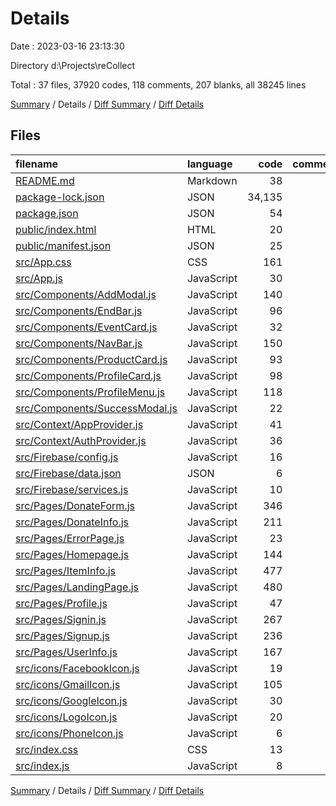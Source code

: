 # Details

Date : 2023-03-16 23:13:30

Directory d:\\Projects\\reCollect

Total : 37 files,  37920 codes, 118 comments, 207 blanks, all 38245 lines

[Summary](results.md) / Details / [Diff Summary](diff.md) / [Diff Details](diff-details.md)

## Files
| filename | language | code | comment | blank | total |
| :--- | :--- | ---: | ---: | ---: | ---: |
| [README.md](/README.md) | Markdown | 38 | 0 | 33 | 71 |
| [package-lock.json](/package-lock.json) | JSON | 34,135 | 0 | 1 | 34,136 |
| [package.json](/package.json) | JSON | 54 | 0 | 1 | 55 |
| [public/index.html](/public/index.html) | HTML | 20 | 23 | 1 | 44 |
| [public/manifest.json](/public/manifest.json) | JSON | 25 | 0 | 1 | 26 |
| [src/App.css](/src/App.css) | CSS | 161 | 0 | 32 | 193 |
| [src/App.js](/src/App.js) | JavaScript | 30 | 11 | 1 | 42 |
| [src/Components/AddModal.js](/src/Components/AddModal.js) | JavaScript | 140 | 3 | 6 | 149 |
| [src/Components/EndBar.js](/src/Components/EndBar.js) | JavaScript | 96 | 2 | 3 | 101 |
| [src/Components/EventCard.js](/src/Components/EventCard.js) | JavaScript | 32 | 0 | 3 | 35 |
| [src/Components/NavBar.js](/src/Components/NavBar.js) | JavaScript | 150 | 0 | 8 | 158 |
| [src/Components/ProductCard.js](/src/Components/ProductCard.js) | JavaScript | 93 | 0 | 3 | 96 |
| [src/Components/ProfileCard.js](/src/Components/ProfileCard.js) | JavaScript | 98 | 0 | 3 | 101 |
| [src/Components/ProfileMenu.js](/src/Components/ProfileMenu.js) | JavaScript | 118 | 0 | 7 | 125 |
| [src/Components/SuccessModal.js](/src/Components/SuccessModal.js) | JavaScript | 22 | 0 | 1 | 23 |
| [src/Context/AppProvider.js](/src/Context/AppProvider.js) | JavaScript | 41 | 0 | 9 | 50 |
| [src/Context/AuthProvider.js](/src/Context/AuthProvider.js) | JavaScript | 36 | 0 | 5 | 41 |
| [src/Firebase/config.js](/src/Firebase/config.js) | JavaScript | 16 | 5 | 5 | 26 |
| [src/Firebase/data.json](/src/Firebase/data.json) | JSON | 6 | 0 | 2 | 8 |
| [src/Firebase/services.js](/src/Firebase/services.js) | JavaScript | 10 | 0 | 2 | 12 |
| [src/Pages/DonateForm.js](/src/Pages/DonateForm.js) | JavaScript | 346 | 0 | 13 | 359 |
| [src/Pages/DonateInfo.js](/src/Pages/DonateInfo.js) | JavaScript | 211 | 0 | 4 | 215 |
| [src/Pages/ErrorPage.js](/src/Pages/ErrorPage.js) | JavaScript | 23 | 0 | 2 | 25 |
| [src/Pages/Homepage.js](/src/Pages/Homepage.js) | JavaScript | 144 | 25 | 5 | 174 |
| [src/Pages/ItemInfo.js](/src/Pages/ItemInfo.js) | JavaScript | 477 | 0 | 7 | 484 |
| [src/Pages/LandingPage.js](/src/Pages/LandingPage.js) | JavaScript | 480 | 2 | 5 | 487 |
| [src/Pages/Profile.js](/src/Pages/Profile.js) | JavaScript | 47 | 3 | 3 | 53 |
| [src/Pages/Signin.js](/src/Pages/Signin.js) | JavaScript | 267 | 4 | 12 | 283 |
| [src/Pages/Signup.js](/src/Pages/Signup.js) | JavaScript | 236 | 0 | 7 | 243 |
| [src/Pages/UserInfo.js](/src/Pages/UserInfo.js) | JavaScript | 167 | 37 | 5 | 209 |
| [src/icons/FacebookIcon.js](/src/icons/FacebookIcon.js) | JavaScript | 19 | 0 | 2 | 21 |
| [src/icons/GmailIcon.js](/src/icons/GmailIcon.js) | JavaScript | 105 | 0 | 2 | 107 |
| [src/icons/GoogleIcon.js](/src/icons/GoogleIcon.js) | JavaScript | 30 | 0 | 2 | 32 |
| [src/icons/LogoIcon.js](/src/icons/LogoIcon.js) | JavaScript | 20 | 0 | 2 | 22 |
| [src/icons/PhoneIcon.js](/src/icons/PhoneIcon.js) | JavaScript | 6 | 0 | 3 | 9 |
| [src/index.css](/src/index.css) | CSS | 13 | 0 | 3 | 16 |
| [src/index.js](/src/index.js) | JavaScript | 8 | 3 | 3 | 14 |

[Summary](results.md) / Details / [Diff Summary](diff.md) / [Diff Details](diff-details.md)